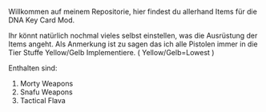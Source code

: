 Willkommen auf meinem Repositorie, hier findest du allerhand Items für die DNA Key Card Mod.

Ihr könnt natürlich nochmal vieles selbst einstellen, was die Ausrüstung der Items angeht. Als Anmerkung ist zu sagen das ich alle Pistolen immer in die Tier Stuffe Yellow/Gelb Implementiere. ( Yellow/Gelb=Lowest )

Enthalten sind:

1. Morty Weapons
2. Snafu Weapons
3. Tactical Flava
